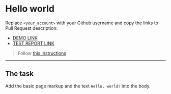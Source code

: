 # Hello world
Replace `<your_account>` with your Github username and copy the links to Pull Request description:
- [DEMO LINK](https://vschepa.github.io/layout_hello-world/)
- [TEST REPORT LINK](https://vschepa.github.io/layout_hello-world/report/html_report/)

> Follow [this instructions](https://mate-academy.github.io/layout_task-guideline/#how-to-solve-the-layout-tasks-on-github)
___

## The task 
Add the basic page markup and the text `Hello, world!` into the body.
